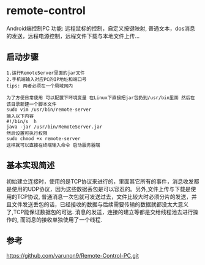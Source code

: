 # remote-control
Android端控制PC
功能: 远程鼠标的控制，自定义按键映射, 普通文本，dos消息的发送，远程电源控制，远程文件下载与本地文件上传...
## 启动步骤
```
1.运行RemoteServer里面的jar文件
2.手机端输入对应PC的IP地址和端口号
tips: 两者必须在一个局域网内
```
```
为了方便日常使用 可以配置下环境变量 在Linux下直接把jar包扔到/usr/bin里面 然后在该目录新建一个脚本文件
sudo vim /usr/bin/remote-server
输入以下内容
#!/bin/s  h
java -jar /usr/bin/RemoteServer.jar
然后设置可执行权限
sudo chmod +x remote-server
这样就可以直接在终端输入命令 启动服务器端
```
## 基本实现简述
初始建立连接时，使用的是TCP协议来进行的，里面其它所有的事件，消息收发都是使用的UDP协议，因为这些数据丢包是可以容忍的。另外,文件上传与下载是使用的TCP协议, 普通消息一次包就可发送过去，文件比较大时必须分片的发送，并且文件发送丢包的话，已经接收的数据与后续需要传输的数据就都没太大意义了,TCP能保证数据包的可达. 消息的发送，连接的建立等都是交给线程池去进行操作的, 而消息的接收单独使用了一个线程. 
## 参考
https://github.com/varunon9/Remote-Control-PC.git
